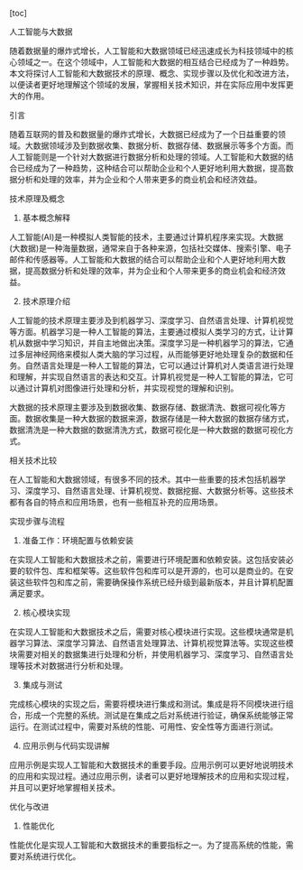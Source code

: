 
[toc]                    
                
                
人工智能与大数据

随着数据量的爆炸式增长，人工智能和大数据领域已经迅速成长为科技领域中的核心领域之一。在这个领域中，人工智能和大数据的相互结合已经成为了一种趋势。本文将探讨人工智能和大数据技术的原理、概念、实现步骤以及优化和改进方法，以便读者更好地理解这个领域的发展，掌握相关技术知识，并在实际应用中发挥更大的作用。

引言

随着互联网的普及和数据量的爆炸式增长，大数据已经成为了一个日益重要的领域。大数据领域涉及到数据收集、数据分析、数据存储、数据展示等多个方面。而人工智能则是一个针对大数据进行数据分析和处理的领域。人工智能和大数据的结合已经成为了一种趋势，这种结合可以帮助企业和个人更好地利用大数据，提高数据分析和处理的效率，并为企业和个人带来更多的商业机会和经济效益。

技术原理及概念

1. 基本概念解释

人工智能(AI)是一种模拟人类智能的技术，主要通过计算机程序来实现。大数据(大数据)是一种海量数据，通常来自于各种来源，包括社交媒体、搜索引擎、电子邮件和传感器等。人工智能和大数据的结合可以帮助企业和个人更好地利用大数据，提高数据分析和处理的效率，并为企业和个人带来更多的商业机会和经济效益。

2. 技术原理介绍

人工智能的技术原理主要涉及到机器学习、深度学习、自然语言处理、计算机视觉等方面。机器学习是一种人工智能的算法，主要通过模拟人类学习的方式，让计算机从数据中学习知识，并自主地做出决策。深度学习是一种机器学习的算法，它通过多层神经网络来模拟人类大脑的学习过程，从而能够更好地处理复杂的数据和任务。自然语言处理是一种人工智能的算法，它可以通过计算机对人类语言进行处理和理解，并实现自然语言的表达和交互。计算机视觉是一种人工智能的算法，它可以通过计算机对图像进行处理和分析，并实现视觉的理解和识别。

大数据的技术原理主要涉及到数据收集、数据存储、数据清洗、数据可视化等方面。数据收集是一种大数据的数据来源，数据存储是一种大数据的数据存储方式，数据清洗是一种大数据的数据清洗方式，数据可视化是一种大数据的数据可视化方式。

相关技术比较

在人工智能和大数据领域，有很多不同的技术。其中一些重要的技术包括机器学习、深度学习、自然语言处理、计算机视觉、数据挖掘、大数据分析等。这些技术都有各自的特点和应用场景，也有一些相互补充的应用场景。


实现步骤与流程

1. 准备工作：环境配置与依赖安装

在实现人工智能和大数据技术之前，需要进行环境配置和依赖安装。这包括安装必要的软件包、库和框架等。这些软件包和库可以是开源的，也可以是商业的。在安装这些软件包和库之前，需要确保操作系统已经升级到最新版本，并且计算机配置满足要求。

2. 核心模块实现

在实现人工智能和大数据技术之后，需要对核心模块进行实现。这些模块通常是机器学习算法、深度学习算法、自然语言处理算法、计算机视觉算法等。实现这些模块需要对相关的数据集进行处理和分析，并使用机器学习、深度学习、自然语言处理等技术对数据进行分析和处理。

3. 集成与测试

完成核心模块的实现之后，需要将模块进行集成和测试。集成是将不同模块进行组合，形成一个完整的系统。测试是在集成之后对系统进行验证，确保系统能够正常运行。在测试过程中，需要对系统的性能、可用性、安全性等方面进行测试。

4. 应用示例与代码实现讲解

应用示例是实现人工智能和大数据技术的重要手段。应用示例可以更好地说明技术的应用和实现过程。通过应用示例，读者可以更好地理解技术的应用和实现过程，并且可以更好地掌握相关技术。

优化与改进

1. 性能优化

性能优化是实现人工智能和大数据技术的重要指标之一。为了提高系统的性能，需要对系统进行优化。


